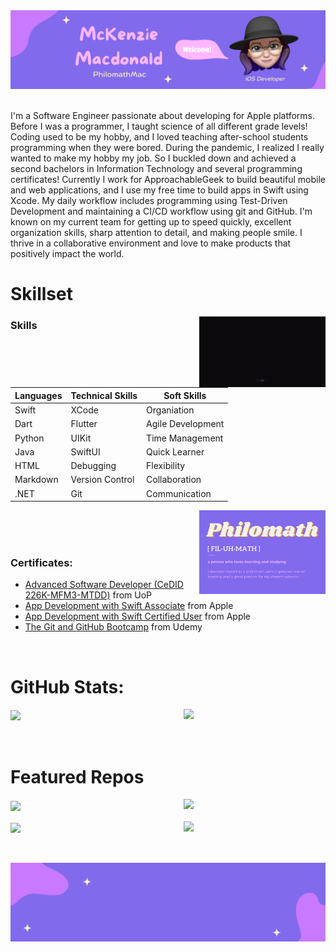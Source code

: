 <div align="center">
  <img src="https://github.com/PhilomathMac/philomathmac/blob/main/Assets/Header1.png" alt="Hi! I'm PhilomathMac!"/>
</div>
<br />

I'm a Software Engineer passionate about developing for Apple platforms. Before I was a programmer, I taught science of all different grade levels! Coding used to be my hobby, and I loved teaching after-school students programming when they were bored. During the pandemic, I realized I really wanted to make my hobby my job. So I buckled down and achieved a second bachelors in Information Technology and several programming certificates! Currently I work for ApproachableGeek to build beautiful mobile and web applications, and I use my free time to build apps in Swift using Xcode. My daily workflow includes programming using Test-Driven Development and maintaining a CI/CD workflow using git and GitHub. I'm known on my current team for getting up to speed quickly, excellent organization skills, sharp attention to detail, and making people smile. I thrive in a collaborative environment and love to make products that positively impact the world.

[comment]: <> (Add a cool button to portfolio here - possibly also linkin and twitter?)

# Skillset
<img align="right" width="40%" alt="" src="https://github.com/PhilomathMac/philomathmac/blob/main/Assets/womanCoder.gif" />

### Skills

| Languages   |      Technical Skills      |  Soft Skills      |
|-------------|----------------------------|-------------------|
| Swift       |  XCode                     | Organiation       |
| Dart        |  Flutter                   | Agile Development |
| Python      |    UIKit                   |  Time Management  |
| Java        | SwiftUI                    |    Quick Learner  |
| HTML        | Debugging                  |    Flexibility    |
| Markdown    | Version Control            |    Collaboration  |
| .NET        | Git                        |    Communication  |

<img align="right" width="40%" alt="" src="https://github.com/PhilomathMac/philomathmac/blob/main/Assets/Philomath.png" />

<br />
<br />
<br />

### Certificates:
- [Advanced Software Developer (CeDID 226K-MFM3-MTDD)](https://www.phoenix.edu/cecredential-validation.html) from UoP
- [App Development with Swift Associate](https://www.credly.com/badges/0b6d8661-ac8f-473e-b0fd-f06f5f79beae/public_url) from Apple
- [App Development with Swift Certified User](https://www.credly.com/badges/13b5dc4a-6147-439d-899d-9c2932ad781d/public_url) from Apple
- [The Git and GitHub Bootcamp](https://www.udemy.com/certificate/UC-58523416-3ac5-4138-ac73-8ebee4cae759/) from Udemy

<br />

# GitHub Stats:

<a href="https://github.com/philomathmac/github-readme-stats">
    <img align="center" width="45%" src="https://github-readme-stats.vercel.app/api?username=philomathmac&hide=issues,contribs&count_private=true&show_icons=true&theme=buefy" />
</a>

<a href="https://github.com/philomathmac/github-readme-stats">
  <img align="right" width="45%" src="https://github-readme-stats.vercel.app/api/top-langs/?username=philomathmac&layout=compact&theme=buefy" />
</a>

<br />
<br />
<br />

# Featured Repos

<p align="left">

<a href="https://github.com/philomathmac/github-readme-stats">
  <img align="center"  width="45%" src="https://github-readme-stats.vercel.app/api/pin/?username=philomathmac&repo=weatherly&theme=buefy" />
</a>
    
<a href="https://github.com/philomathmac/github-readme-stats">
  <img align="right" width="45%" src="https://github-readme-stats.vercel.app/api/pin/?username=philomathmac&repo=xyloPhone&theme=buefy" />
</a>

<br />
<br />

<a href="https://github.com/philomathmac/github-readme-stats">
  <img align="center"  width="45%" src="https://github-readme-stats.vercel.app/api/pin/?username=philomathmac&repo=tipcalc&theme=buefy" />
</a>
    
<a href="https://github.com/philomathmac/github-readme-stats">
  <img align="right"  width="45%" src="https://github-readme-stats.vercel.app/api/pin/?username=philomathmac&repo=bitprice&theme=buefy" />
</a>

</p>

<br />
<br />

<div align="center">
  <img src="https://github.com/PhilomathMac/philomathmac/blob/main/Assets/Footer1.png" alt="Footer"/>
</div>
<br />
